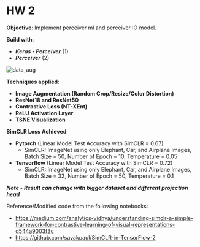 # HW 2

**Objective**: Implement perceiver ml and perceiver IO model.

**Build with**:
* _**Keras - Perceiver**_ (1) 
* _**Perceiver**_ (2) 

![data_aug](https://user-images.githubusercontent.com/46875754/134620941-faea7495-74b1-4ad8-a2b7-1b08d70de2e3.png)

**Techniques applied**:
* **Image Augmentation (Random Crop/Resize/Color Distortion)** 
* **ResNet18 and ResNet50**
* **Contrastive Loss (NT-XEnt)**
* **ReLU Activation Layer**
* **TSNE Visualization** 

**SimCLR Loss Achieved**:
* **Pytorch** (Linear Model Test Accuracy with SimCLR = 0.67)
    - SimCLR: ImageNet using only Elephant, Car, and Airplane Images, Batch Size = 50, Number of Epoch = 10, Temperature = 0.05
* **Tensorflow** (Linear Model Test Accuracy with SimCLR  = 0.72)
    - SimCLR: ImageNet using only Elephant, Car, and Airplane Images, Batch Size = 32, Number of Epoch = 50, Temperature = 0.1
    
_**Note - Result can change with bigger dataset and different projection head**_

Reference/Modified code from the following notebooks: 
* https://medium.com/analytics-vidhya/understanding-simclr-a-simple-framework-for-contrastive-learning-of-visual-representations-d544a9003f3c
* https://github.com/sayakpaul/SimCLR-in-TensorFlow-2

